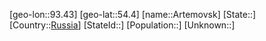 ﻿---
location: [54.4,93.43]
type: City
tags:
- geo/City


SpocWebEntityId: 28887
isDeleted: false
confidential: public

---
[geo-lon::93.43]
[geo-lat::54.4]
[name::Artemovsk]
[State::]
[Country::[Russia](geo/Continent/Europe/Russia.md)]
[StateId::]
[Population::]
[Unknown::]

